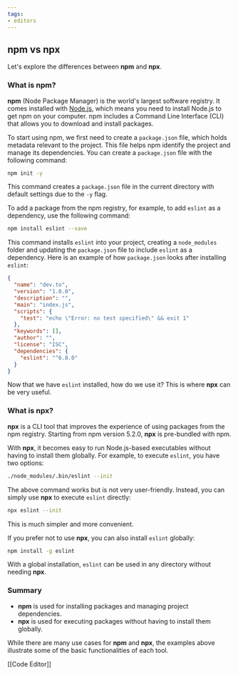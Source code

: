 ```yaml
---
tags:
- editors
---
```


## **npm vs npx**

Let's explore the differences between **npm** and **npx**.

### What is npm?

**npm** (Node Package Manager) is the world's largest software registry. It comes installed with [Node.js](https://nodejs.org/), which means you need to install Node.js to get npm on your computer. npm includes a Command Line Interface (CLI) that allows you to download and install packages.

To start using npm, we first need to create a `package.json` file, which holds metadata relevant to the project. This file helps npm identify the project and manage its dependencies. You can create a `package.json` file with the following command:

```sh
npm init -y
```

This command creates a `package.json` file in the current directory with default settings due to the `-y` flag.

To add a package from the npm registry, for example, to add `eslint` as a dependency, use the following command:

```sh
npm install eslint --save
```

This command installs `eslint` into your project, creating a `node_modules` folder and updating the `package.json` file to include `eslint` as a dependency. Here is an example of how `package.json` looks after installing `eslint`:

```json
{
  "name": "dev.to",
  "version": "1.0.0",
  "description": "",
  "main": "index.js",
  "scripts": {
    "test": "echo \"Error: no test specified\" && exit 1"
  },
  "keywords": [],
  "author": "",
  "license": "ISC",
  "dependencies": {
    "eslint": "^6.8.0"
  }
}
```

Now that we have `eslint` installed, how do we use it? This is where **npx** can be very useful.

### What is npx?

**npx** is a CLI tool that improves the experience of using packages from the npm registry. Starting from npm version 5.2.0, **npx** is pre-bundled with npm.

With **npx**, it becomes easy to run Node.js-based executables without having to install them globally. For example, to execute `eslint`, you have two options:

```sh
./node_modules/.bin/eslint --init
```

The above command works but is not very user-friendly. Instead, you can simply use **npx** to execute `eslint` directly:

```sh
npx eslint --init
```

This is much simpler and more convenient.

If you prefer not to use **npx**, you can also install `eslint` globally:

```sh
npm install -g eslint
```

With a global installation, `eslint` can be used in any directory without needing **npx**.

### Summary

- **npm** is used for installing packages and managing project dependencies.
- **npx** is used for executing packages without having to install them globally.

While there are many use cases for **npm** and **npx**, the examples above illustrate some of the basic functionalities of each tool.

[[Code Editor]]